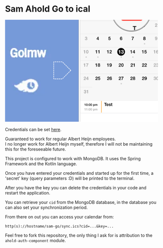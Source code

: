 # Sam Ahold Go to ical

<p align="center">
<img alt="header image" src="/.github/go_to_ical.png"/>
</p>

Credentials can be set [here](https://github.com/jord1e/sam_ahold_go_to_ical/blob/master/spring-component/src/main/kotlin/nl/jordie24/samics/SamIcsApplication.kt#L47).

Guaranteed to work for regular Albert Heijn employees.  
I no longer work for Albert Heijn myself, therefore I will not be maintaining this for the foreseeable future.

This project is configured to work with MongoDB. It uses the Spring Framework and the Kotlin language.

Once you have entered your credentials and started up for the first time, a 'secret' key (query parameters :D) will be printed to the terminal.

After you have the key you can delete the credentials in your code and restart the application.

You can retrieve your `cid` from the MongoDB database, in the database you can also set your synchronization period.

From there on out you can access your calendar from:
```
http(s)://hostname/sam-go/sync.ics?cid=...&key=...
```

Feel free to fork this repository, the only thing I ask for is attribution to the `ahold-auth-component` module. 
